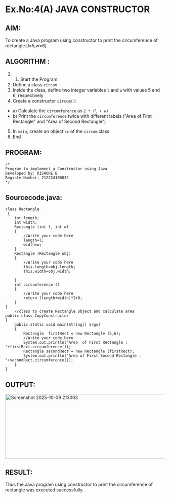 # Ex.No:4(A)  JAVA CONSTRUCTOR
## AIM:
To create a Java program using constructor to print the circumference of rectangle.[l=5,w=6]

## ALGORITHM :
1.  1.	Start the Program.
2.	Define a class `circum`
3.	Inside the class, define two integer variables `l` and `w` with values 5 and 6, respectively
4.	Create a constructor `circum()`:
-	a) Calculate the `circumference` as `2 * (l + w)`
-	b) Print the `circumference` twice with different labels ("Area of First Rectangle" and "Area of Second Rectangle")
5.	In `main`, create an object `sc` of the `circum` class
6.	End





## PROGRAM:
 ```
/*
Program to implement a Constructor using Java
Developed by: KISHORE B
RegisterNumber: 212224100032 
*/
```

## Sourcecode.java:
```
class Rectangle 
 { 
    int length;
    int width;
    Rectangle (int l, int w) 
    {  
        //Write your code here
        length=l;
        width=w;
    } 
    Rectangle (Rectangle obj) 
    { 
        //Write your code here
        this.length=obj.length;
        this.width=obj.width;
        
    } 
    int circumference () 
    { 
        //Write your code here
        return (length+width)*2+8;
    } 
} 
    //class to create Rectangle object and calculate area 
public class CopyConstructor 
{ 
    public static void main(String[] args) 
    { 
        Rectangle  firstRect = new Rectangle (5,6); 
        //Write your code here
        System.out.println("Area  of First Rectangle : "+firstRect.circumference());
        Rectangle secondRect = new Rectangle (firstRect);
        System.out.println("Area of First Second Rectangle : "+secondRect.circumference());
    } 
} 
```
## OUTPUT:

<img width="963" height="204" alt="Screenshot 2025-10-09 213003" src="https://github.com/user-attachments/assets/0dee3375-9d40-4dc5-80c1-4b508cac5033" />


## RESULT:
Thus the Java program using constructor to print the circumference of rectangle was executed successfully.


